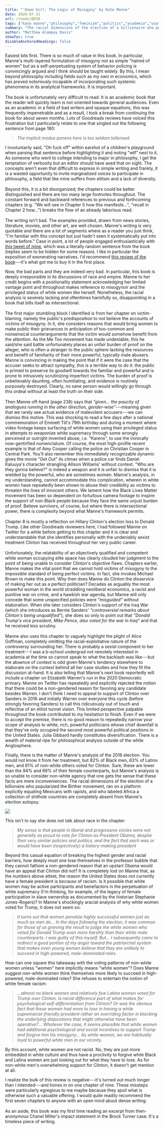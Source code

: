 ```yaml
---
title: "'Down Girl: The Logic of Misogyny' by Kate Manne"
date: 2020-07-31
url: /reads/0030
tags: ["kate manne","philosophy","feminism","politics","academia","usa","war","sexism","race"]
summary: "The racial dimensions of the election of a billionaire who popularized the Birther movement, ran on a platform explicitly equating Mexicans with rapists, and who labeled Africa a collection of shithole countries are completely absent from Manne's election autopsy. It is lost on Manne that the reason the United States does not currently have a female president is because of racism. Is it possible that white women may be active participants and benefactors in the perpetuation of white supremacy? In Manne's shockingly aracial analysis of why white women voted for Trump, it does not seem so."
author: "Matthew Alampay Davis"
showToc: true
disableAnchoredHeadings: false
---
```


Easiest bits first. There is so much of value in this book. In
particular, Manne's multi-layered formulation of misogyny not as simple
"hatred of women" but as a self-perpetuating system of behavior policing
is convincingly argued and I think should be taught widely. By this, I
mean beyond philosophy including fields such as my own in economics,
which has proved notoriously incapable of incorporating such systemic
phenomena in its analytical frameworks. It is important.\
\
The book is unfortunately very difficult to read. It is an academic book
that the reader will quickly learn is not oriented towards general
audiences. Even as an academic in a field of bad writers and opaque
equations, this was frequently impenetrable and as a result, I took a
break from continuing the book for about seven months. Lots of Goodreads
reviews have voiced this frustration but I particularly relate to one
that singled out the following sentence from page 180:

> *The implicit modus ponens here is too seldom tollensed.*

I involuntarily said, "Oh fuck off" within earshot of a children's
playground when parsing that sentence before highlighting it and noting
"wtf" next to it. As someone who went to college intending to major in
philosophy, I get the temptation of verbosity but an editor should have
axed that on sight. The concepts aren't even that difficult to express
in simple writing and frankly, it is a wasted opportunity to invite
marginalized voices to participate in philosophy, a field that like mine
suffers from elitism and a lack of diversity.\
\
Beyond this, it is a bit disorganized; the chapters could be better
distinguished and there are too many large footnotes throughout. The
constant forward and backward references to previous and forthcoming
chapters (e.g. "We will see in Chapter 5 how this manifests\...",
"recall in Chapter 2 how...") breaks the flow of an already laborious
read.\
\
The writing isn't bad. The examples provided, drawn from news stories,
literature, movies, and other art, are well chosen. Manne's writing is
very quotable and there are a lot of segments where as a reader you just
think, "I'm familiar with this concept but just hadn't seen it
systematically put into words before." Case in point, a lot of people
engaged enthusiastically with [this tweet of
mine](https://twitter.com/wmdecon/status/1245586853052289024), which was
a literally random sentence from the book (replies seem to be hidden for
some reason). I like in particular the exposition of exonerating
narratives. I'd recommend [this review of the
book](https://www.lrb.co.uk/the-paper/v41/n05/adam-phillips/unforgiven)---it's
what got me to buy it in the first place.

Now, the bad parts and they are indeed very bad. In particular, this
book is deeply irresponsible in its discussions of race and empire.
Manne to her credit begins with a positionality statement acknowledging
her limited vantage point and throughout makes reference to misogynoir
and the privileged status of white women like herself. Nonetheless, the
racial analysis is severely lacking and oftentimes harmfully so,
disappointing in a book that bills itself as intersectional.\
\
The first major stumbling block I identified is from her chapter on
victim-blaming, namely the public's predisposition to not believe the
accounts of victims of misogyny. In it, she considers reasons that would
bring women to make public their grievances in anticipation of
too-common and nonsensical counterarguments that the victim would
somehow benefit from the attention. As the Me Too movement has made
undeniable, this he said/she said battle unfortunately places an unfair
burden of proof on the alleger, who is often a stranger to the public
sphere lacking the resources and benefit of familiarity of their more
powerful, typically male abusers. Manne is convincing in making the
point that if it were the case that the accuser seeks to attract
sympathy, this is a terrible way to do it: the public is primed to
preserve its goodwill towards the familiar and powerful and is prone to
intrusively scrutinizing imperfect victims. The burden of proof is
unbelievably daunting, often humiliating, and evidence is routinely
purposely destroyed. Clearly, no sane person would willingly go through
this ordeal without at least the truth on their side.\
\
Then Manne off-hand (page 238) says that *"given\... the paucity of
analogues running in the other direction, gender-wise"*---meaning given
that we rarely see actual evidence of malevolent accusers---we can
dismiss this motive. This was shocking to read a few days after a
national commemoration of Emmett Till's 79th birthday and during a
moment where video footage keeps surfacing of white women using their
privileged status in attempts to weaponize white supremacy through some
wrongly perceived or outright invented abuse, i.e. "Karens", to use the
ironically now-gentrified nomenclature. Of course, the most high-profile
recent example is that of Amy Cooper calling the police on Christian
Cooper in Central Park. You'll also remember this immediately
recognizable dynamic gives the movie "Get Out" its climax when a police
car finds Daniel Kaluuya's character strangling Allison Williams'
without context. "Who are they gonna believe?" is indeed a weapon and it
is unfair to dismiss that it is wielded by the powerful, who are
sometimes women. Manne's analysis, in my understanding, cannot
accommodate this complication, wherein in white women have repeatedly
been shown to abuse their credibility as victims to threaten the lives
of innocent others. We lament how the Black Lives Matter movement has
been so dependent on fortuitous camera footage to inspire the support of
non-Black people because they face the same unjust burden of proof.
Believe survivors, of course, but where there is intersectional power,
there is complexity beyond what Manne's framework permits.\
\
Chapter 8 is mostly a reflection on Hillary Clinton's election loss to
Donald Trump. Like other Goodreads reviewers here, I had followed Manne
on Twitter for a while before getting to this chapter and it is clear
and understandable that she identifies personally with the undeniably
sexist treatment Clinton has received throughout her very public
career.\
\
Unfortunately, the relatability of an objectively qualified and
competent white woman occupying elite space has clearly clouded her
judgment to the point of being unable to consider Clinton's objective
flaws. Chapters earlier, Manne makes the vital point that we cannot hold
victims of misogyny to the impossible standard of being perfect victims.
In fact, she invokes Michael Brown to make this point. Why then does
Manne do Clinton the disservice of making her out as a perfect
politician? Decades as arguably the most powerful woman in the world
straddling neoliberal economics, a racist and punitive war on crime, and
a hawkish war agenda, but Manne will only concede that some unspecified
policies were *"misguided"* without elaboration. When she later
considers Clinton's support of the Iraq War (which she introduces as
Bernie Sanders' *"controversial remarks about Clinton's being
unqualified"*), she does so only to point out that *"Donald Trump's vice
president, Mike Pence, also voted for the war in Iraq"* and that he
received less scrutiny.\
\
Manne also uses this chapter to vaguely highlight the plight of Alice
Goffman, completely omitting the racial-exploitative nature of the
controversy surrounding her. There is probably a sexist component to her
treatment---I was a b-school undergrad not remotely interested in
academia at the time so cannot speak to what the backlash was like---but
the absence of context is odd given Manne's tendency elsewhere to
elaborate on the context behind all her case studies and how they fit
the discussion at-hand. It is also telling that Manne's next book
reportedly will include a chapter on Elizabeth Warren's run in the 2020
Democratic primary. Manne on Twitter has repeatedly and explicitly
rejected the notion that there could be a non-gendered reason for
favoring any candidate besides Warren. I don't think I need to appeal to
support of Clinton over Sanders in 2016 and initially Warren over
everyone this cycle (before strongly favoring Sanders) to call this
ridiculously out of touch and reflective of an elitist tunnel vision.
This limited perspective palpable throughout the book contributed to my
hesitation to finish. Even if we were to accept the premise, there is no
good reason to repeatedly narrow your scope of analysis to white, rich,
powerful politicians whose chief downfall is that they've only occupied
the second most powerful political positions in the United States. Julia
Gibbard hardly constitutes diversification. There is a wealth of
material ripe for philosophical analysis outside of the white
Anglosphere.

Finally, there is the matter of Manne's analysis of the 2016 election.
You would not know it from her treatment, but 82% of Black men, 63% of
Latino men, and 61% of non-white others voted for Clinton. Sure, these
are lower than the 94% and 69% of their female counterparts, but Manne's
analysis is so unable to consider non-white agency that one gets the
sense that these facts are mere inconveniences. The racial dimensions of
the election of a billionaire who popularized the Birther movement, ran
on a platform explicitly equating Mexicans with rapists, and who labeled
Africa a collection of shithole countries are completely absent from
Manne's election autopsy.

![](/blog/blog-files/2016-voting.jpeg)

This isn't to say she does not talk about race in the chapter:

> *My sense is that people in liberal and progressive circles were not
> generally as proud to vote for Clinton as President Obama, despite
> their very similar policies and politics, and the fact that each was
> or would have been (respectively) a history-making president*

Beyond this casual equation of breaking the highest gender and racial
barriers, how deeply must one lose themselves in the professor bubble
that they cannot fathom a non-gendered reason that an upstart Obama
would have an appeal that Clinton did not? It is completely lost on
Manne that, as the numbers above attest, the reason the United States
does not currently have a female president is *because* of racism. Is it
possible that white women may be active participants and benefactors in
the perpetuation of white supremacy (I'm thinking, for example, of the
legacy of female participation in slave ownership as documented by the
historian Stephanie Jones-Rogers)? In Manne's shockingly aracial
analysis of why white women voted for Trump, it does not seem so:

> *It turns out that women penalize highly successful women just as much
> as men do\... In the days following the election, it was common for
> those of us grieving the result to judge the white women who voted for
> Donald Trump even more harshly than their white male counterparts. I
> was guilty of this myself. But\... I subsequently came to redirect a
> good portion of my anger toward the patriarchal system that makes even
> young women believe that they are unlikely to succeed in high-powered,
> male-dominated roles.*

How can one square this takeaway with the voting patterns of non-white
women unless "women" here implicitly means "white women"? Does Manne
suggest *non-white* women think themselves more likely to succeed in
high-powered, male-dominated roles? She refuses to entertain the notion
of white female racism:

> *...almost no black women and relatively few Latina women voted for
> Trump over Clinton. Is racial difference part of what makes for
> psychological self-differentiation from Clinton? Or was the obvious
> fact that these women had more to lose in having a white
> supremacist-friendly president rather an overriding factor in blocking
> the underlying dispositions that might otherwise have been
> operative?\... Whatever the case, it seems plausible that white women
> had additional psychological and social incentives to support Trump
> and forgive him his misogyny\... As white women, we are habitually
> loyal to powerful white men in our vicinity.*

By this account, white women are not racist. No, they are just more
embedded in white culture and thus have a proclivity to forgive while
Black and Latina women are just looking out for what they have to lose.
As for non-white men's overwhelming support for Clinton, it doesn't get
mention at all.

I realize the bulk of this review is negative---it's turned out much
longer than I intended---and hones in on one chapter of nine. These
missteps were particularly egregious to me maybe because they spoil what
is otherwise such a valuable offering. I would quite readily recommend
the first seven chapters to anyone with an open mind about dense
writing.\
\
As an aside, this book was my first time reading an excerpt from
then-anonymous Chanel Miller's impact statement in the Brock Turner
case. It's a timeless piece of writing.
